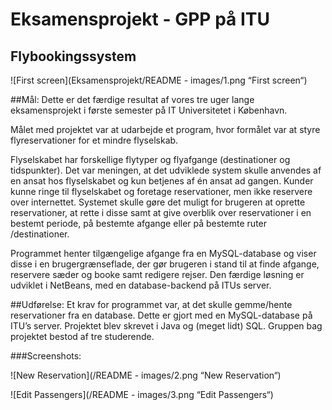 Eksamensprojekt - GPP på ITU
===============

Flybookingssystem
---------------

![First screen](Eksamensprojekt/README - images/1.png “First screen“)

##Mål:
Dette er det færdige resultat af vores tre uger lange eksamensprojekt i første semester på IT Universitetet i København. 

Målet med projektet var at udarbejde et program, hvor formålet var at styre flyreservationer for et mindre flyselskab. 

Flyselskabet har forskellige flytyper og flyafgange (destinationer og tidspunkter).
Det var meningen, at det udviklede system skulle anvendes af en ansat hos flyselskabet og kun betjenes af én ansat ad gangen. Kunder kunne ringe til flyselskabet og foretage reservationer, men ikke reservere over internettet.
Systemet skulle gøre det muligt for brugeren at oprette reservationer, at rette i disse samt at give overblik over reservationer i en bestemt periode, på bestemte afgange eller på bestemte ruter /destinationer.

Programmet henter tilgængelige afgange fra en MySQL-database og viser disse i en brugergrænseflade, der gør brugeren i stand til at finde afgange, reservere sæder og booke samt redigere rejser. Den færdige løsning er udviklet i NetBeans, med en database-backend på ITUs server.


##Udførelse:
Et krav for programmet var, at det skulle gemme/hente reservationer fra en database. Dette er gjort med en MySQL-database på ITU’s server. 
Projektet blev skrevet i Java og (meget lidt) SQL. 
Gruppen bag projektet bestod af tre studerende. 


###Screenshots:

![New Reservation](/README - images/2.png “New Reservation“)

![Edit Passengers](/README - images/3.png “Edit Passengers“)